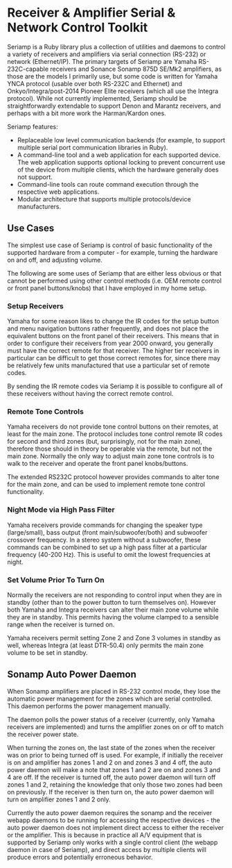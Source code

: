 # Receiver & Amplifier Serial & Network Control Toolkit

Seriamp is a Ruby library plus a collection of utilities and daemons to
control a variety of receivers and amplifiers via serial connection (RS-232)
or network (Ethernet/IP). The primary targets of Seriamp are Yamaha
RS-232C-capable receivers and Sonance Sonamp 875D SE/Mk2 amplifiers, as
those are the models I primarily use, but some code is written for
Yamaha YNCA protocol (usable over both RS-232C and Ethernet) and
Onkyo/Integra/post-2014 Pioneer Elite receivers (which all use the
Integra protocol). While not currently implemented, Seriamp should be
straightforwardly extendable to support Denon and Marantz receivers, and
perhaps with a bit more work the Harman/Kardon ones.

Seriamp features:

- Replaceable low level communication backends (for example,
to support multiple serial port communication libraries in Ruby).
- A command-line tool and a web application for each supported device.
The web application supports optional locking to prevent concurrent use
of the device from multiple clients, which the hardware generally does not
support.
- Command-line tools can route command execution through the respective
web applications.
- Modular architecture that supports multiple protocols/device manufacturers.

## Use Cases

The simplest use case of Seriamp is control of basic functionality of the
supported hardware from a computer - for example, turning the hardware on
and off, and adjusting volume.

The following are some uses of Seriamp that are either less obvious or that
cannot be performed using other control methods (i.e. OEM remote control or
front panel buttons/knobs) that I have employed in my home setup.

### Setup Receivers

Yamaha for some reason likes to change the IR codes for the setup button
and menu navigation buttons rather frequently, and does not place the
equivalent buttons on the front panel of their receivers. This means that
in order to configure their receivers from year 2000 onward, you generally
must have the correct remote for that receiver. The higher tier receivers
in particular can be difficult to get those correct remotes for, since
there may be relatively few units manufactured that use a particular set of
remote codes.

By sending the IR remote codes via Seriamp it is possible to configure
all of these receivers without having the correct remote control.

### Remote Tone Controls

Yamaha receivers do not provide tone control buttons on their remotes, at least
for the main zone. The protocol includes tone control remote IR codes for
second and third zones (but, surprisingly, not for the main zone), therefore
those should in theory be operable via the remote, but not the main zone.
Normally the only way to adjust main zone tone controls is to walk to the
receiver and operate the front panel knobs/buttons.

The extended RS232C protocol however provides commands to alter tone for the
main zone, and can be used to implement remote tone control functionality.

### Night Mode via High Pass Filter

Yamaha receivers provide commands for changing the speaker type (large/small),
bass output (front main/subwoofer/both) and subwoofer crossover frequency.
In a stereo system without a subwoofer, these commands can be combined to
set up a high pass filter at a particular frequency (40-200 Hz). This
is useful to omit the lowest frequencies at night.

### Set Volume Prior To Turn On

Normally the receivers are not responding to control input when they are in
standby (other than to the power button to turn themselves on).
However both Yamaha and Integra receivers can alter their main zone volume
while they are in standby. This permits having the volume clamped to a
sensible range when the receiver is turned on.

Yamaha receivers permit setting Zone 2 and Zone 3 volumes in standby as well,
whereas Integra (at least DTR-50.4) only permits the main zone volume to
be set in standby.

## Sonamp Auto Power Daemon

When Sonamp amplifiers are placed in RS-232 control mode, they lose the
automatic power management for the zones which are serial controlled.
This daemon performs the power management manually.

The daemon polls the power status of a receiver (currently, only Yamaha
receivers are implemented) and turns the amplifier zones on or off
to match the receiver power state.

When turning the zones on, the last state of the zones when the receiver was on
prior to being turned off is used. For example, if initially the
receiver is on and amplifier has zones 1 and 2 on and zones 3 and 4 off,
the auto power daemon will make a note that zones 1 and 2 are on
and zones 3 and 4 are off. If the receiver is turned off, the auto
power daemon will turn off zones 1 and 2, retaining the knowledge that
only those two zones had been on previously. If the receiver is then
turn on, the auto power daemon will turn on amplifier zones 1 and 2 only.

Currently the auto power daemon requires the sonamp and the receiver
webapp daemons to be running for accessing the respective devices -
the auto power daemon does not implement direct access to either
the receiver or the amplifier. This is because in practice all A/V
equipment that is supported by Seriamp only works with a single
control client (the webapp daemon in case of Seriamp), and direct access
by multiple clients will produce errors and potentially erroneous behavior.
